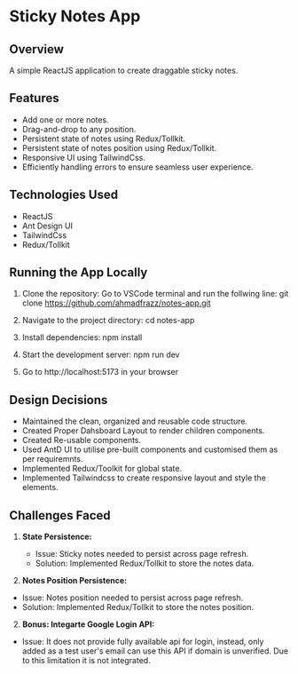 # Sticky Notes App

## Overview

A simple ReactJS application to create draggable sticky notes.

## Features

- Add one or more notes.
- Drag-and-drop to any position.
- Persistent state of notes using Redux/Tollkit.
- Persistent state of notes position using Redux/Tollkit.
- Responsive UI using TailwindCss.
- Efficiently handling errors to ensure seamless user experience.

## Technologies Used

- ReactJS
- Ant Design UI
- TailwindCss
- Redux/Tollkit

## Running the App Locally

1. Clone the repository:
   Go to VSCode terminal and run the follwing line:
   git clone https://github.com/ahmadfrazz/notes-app.git

2. Navigate to the project directory:
   cd notes-app

3. Install dependencies:
   npm install

4. Start the development server:
   npm run dev

5. Go to http://localhost:5173 in your browser

## Design Decisions

- Maintained the clean, organized and reusable code structure.
- Created Proper Dahsboard Layout to render children components.
- Created Re-usable components.
- Used AntD UI to utilise pre-built components and customised them as per requiremnts.
- Implemented Redux/Toolkit for global state.
- Implemented Tailwindcss to create responsive layout and style the elements.

## Challenges Faced

1. **State Persistence:**

   - Issue: Sticky notes needed to persist across page refresh.
   - Solution: Implemented Redux/Tollkit to store the notes data.

2. **Notes Position Persistence:**

- Issue: Notes position needed to persist across page refresh.
- Solution: Implemented Redux/Tollkit to store the notes position.

2. **Bonus: Integarte Google Login API:**

- Issue: It does not provide fully available api for login, instead, only added as a test user's email can use this API if domain is unverified. Due to this limitation it is not integrated.
